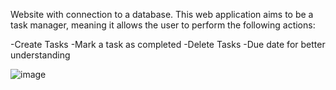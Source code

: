 Website with connection to a database. This web application aims to be a task manager, meaning it allows the user to perform the following actions:

-Create Tasks
-Mark a task as completed
-Delete Tasks
-Due date for better understanding



![image](https://github.com/CoLiMaNo/Task-manager-web-app/assets/130969858/52a7f6df-c55e-4070-a20a-ac3cc34ca0eb)


